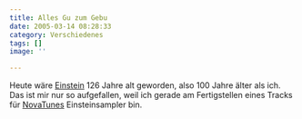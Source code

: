 ```yaml
---
title: Alles Gu zum Gebu
date: 2005-03-14 08:28:33
category: Verschiedenes
tags: []
image: ''

---
```


Heute wäre [Einstein](http://www.dhm.de/lemo/html/biografien/EinsteinAlbert/) 126 Jahre alt geworden, also 100 Jahre älter als ich. Das ist mir nur so aufgefallen, weil ich gerade am Fertigstellen eines Tracks für [NovaTunes](http://www.novatune.de) Einsteinsampler bin.
